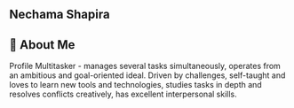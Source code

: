 ## Nechama Shapira
## 🌟 About Me
Profile
Multitasker - manages several tasks simultaneously, operates from an ambitious and goal-oriented ideal. Driven by challenges, self-taught and loves to learn new tools and technologies, studies tasks in depth and resolves conflicts creatively, has excellent interpersonal skills.
<!--
**NEitan622/NEitan622** is a ✨ _special_ ✨ repository because its `README.md` (this file) appears on your GitHub profile.

Here are some ideas to get you started:

- 🔭 I’m currently working on ...
- 🌱 I’m currently learning ...
- 👯 I’m looking to collaborate on ...
- 🤔 I’m looking for help with ...
- 💬 Ask me about ...
- 📫 How to reach me: ...
- 😄 Pronouns: ...
- ⚡ Fun fact: ...
-->
